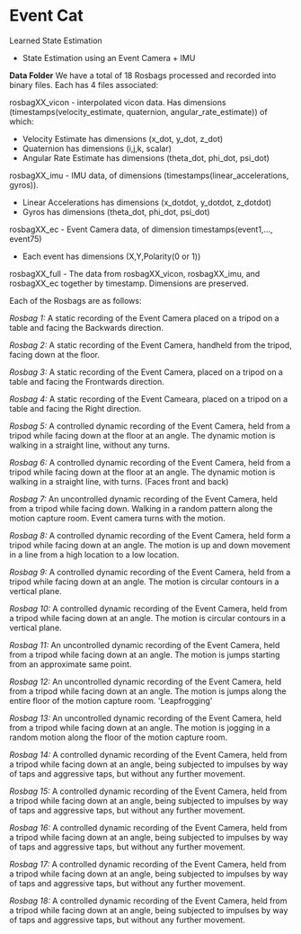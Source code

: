 # Event Cat
Learned State Estimation
- State Estimation using an Event Camera + IMU

**Data Folder**
We have a total of 18 Rosbags processed and recorded into binary files. Each has 4 files associated:

rosbagXX_vicon - interpolated vicon data. Has dimensions (timestamps(velocity_estimate, quaternion, angular_rate_estimate)) of which:
- Velocity Estimate has dimensions (x_dot, y_dot, z_dot)
- Quaternion has dimensions (i,j,k, scalar)
- Angular Rate Estimate has dimensions (theta_dot, phi_dot, psi_dot)

rosbagXX_imu - IMU data, of dimensions (timestamps(linear_accelerations, gyros)).
- Linear Accelerations has dimensions (x_dotdot, y_dotdot, z_dotdot)
- Gyros has dimensions (theta_dot, phi_dot, psi_dot)

rosbagXX_ec - Event Camera data, of dimension timestamps(event1,..., event75)
- Each event has dimensions (X,Y,Polarity(0 or 1))

rosbagXX_full - The data from rosbagXX_vicon, rosbagXX_imu, and rosbagXX_ec together by timestamp. Dimensions are preserved. 


Each of the Rosbags are as follows:

*Rosbag 1:* A static recording of the Event Camera placed on a tripod on a table and facing the Backwards direction. 

*Rosbag 2:* A static recording of the Event Camera, handheld from the tripod, facing down at the floor. 

*Rosbag 3:* A static recording of the Event Camera, placed on a tripod on a table and facing the Frontwards direction. 

*Rosbag 4:* A static recording of the Event Cameara, placed on a tripod on a table and facing the Right direction. 

*Rosbag 5:* A controlled dynamic recording of the Event Camera, held from a tripod while facing down at the floor at an angle. The dynamic motion is walking in a straight line, without any turns. 

*Rosbag 6:* A controlled dynamic recording of the Event Camera, held from a tripod while facing down at the floor at an angle. The dynamic motion is walking in a straight line, with turns. (Faces front and back)

*Rosbag 7:* An uncontrolled dynamic recording of the Event Camera, held from a tripod while facing down. Walking in a random pattern along the motion capture room. Event camera turns with the motion. 

*Rosbag 8:* A controlled dynamic recording of the Event Camera, held form a tripod while facing down at an angle. The motion is up and down movement in a line from a high location to a low location. 

*Rosbag 9:* A controlled dynamic recording of the Event Camera, held from a tripod while facing down at an angle. The motion is circular contours in a vertical plane. 

*Rosbag 10:* A controlled dynamic recording of the Event Camera, held from a tripod while facing down at an angle. The motion is circular contours in a vertical plane. 

*Rosbag 11:* An uncontrolled dynamic recording of the Event Camera, held from a tripod while facing down at an angle. The motion is jumps starting from an approximate same point. 


*Rosbag 12:* An uncontrolled dynamic recording of the Event Camera, held from a tripod while facing down at an angle. The motion is jumps along the entire floor of the motion capture room. 'Leapfrogging'

*Rosbag 13:* An uncontrolled dynamic recording of the Event Camera, held from a tripod while facing down at an angle. The motion is jogging in a random motion along the floor of the motion capture room. 

*Rosbag 14:* A controlled dynamic recording of the Event Camera, held from a tripod while facing down at an angle, being subjected to impulses by way of taps and aggressive taps, but without any further movement. 

*Rosbag 15:* A controlled dynamic recording of the Event Camera, held from a tripod while facing down at an angle, being subjected to impulses by way of taps and aggressive taps, but without any further movement. 

*Rosbag 16:* A controlled dynamic recording of the Event Camera, held from a tripod while facing down at an angle, being subjected to impulses by way of taps and aggressive taps, but without any further movement. 

*Rosbag 17:* A controlled dynamic recording of the Event Camera, held from a tripod while facing down at an angle, being subjected to impulses by way of taps and aggressive taps, but without any further movement. 

*Rosbag 18:* A controlled dynamic recording of the Event Camera, held from a tripod while facing down at an angle, being subjected to impulses by way of taps and aggressive taps, but without any further movement. 
